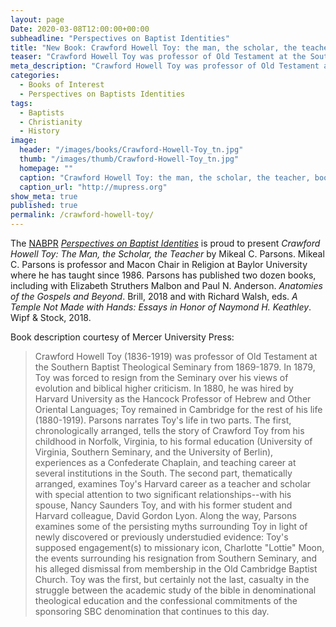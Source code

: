 ```yaml
---
layout: page
Date: 2020-03-08T12:00:00+00:00
subheadline: "Perspectives on Baptist Identities"
title: "New Book: Crawford Howell Toy: the man, the scholar, the teacher"
teaser: "Crawford Howell Toy was professor of Old Testament at the Southern Baptist Theological Seminary from 1869-1879. In 1879, he was forced to resign from the Seminary over his views of evolution. In 1880, he was hired by Harvard University as the Hancock Professor of Hebrew and Other Oriental Languages. Parsons narrates Toy's life in two parts."
meta_description: "Crawford Howell Toy was professor of Old Testament at the Southern Baptist Theological Seminary from 1869-1879. In 1879, he was forced to resign from the Seminary over his views of evolution. In 1880, he was hired by Harvard University as the Hancock Professor of Hebrew and Other Oriental Languages. Parsons narrates Toy's life in two parts.."
categories:
  - Books of Interest
  - Perspectives on Baptists Identities
tags:
  - Baptists
  - Christianity
  - History
image:
  header: "/images/books/Crawford-Howell-Toy_tn.jpg"
  thumb: "/images/thumb/Crawford-Howell-Toy_tn.jpg"
  homepage: ""
  caption: "Crawford Howell Toy: the man, the scholar, the teacher, book cover"
  caption_url: "http://mupress.org"
show_meta: true
published: true
permalink: /crawford-howell-toy/
---
```

The [NABPR](/) [*Perspectives on Baptist Identities*](/publications/) is proud to present *Crawford Howell Toy: The Man, the Scholar, the Teacher* by Mikeal C. Parsons. Mikeal C. Parsons is professor and Macon Chair in Religion at Baylor University where he has taught since 1986. Parsons has published two dozen books, including with Elizabeth Struthers Malbon and Paul N. Anderson. _Anatomies of the Gospels and Beyond_. Brill, 2018 and with Richard Walsh, eds. _A Temple Not Made with Hands: Essays in Honor of Naymond H. Keathley_. Wipf & Stock, 2018.

Book description courtesy of Mercer University Press:
>Crawford Howell Toy (1836-1919) was professor of Old Testament at the Southern Baptist Theological Seminary from 1869-1879. In 1879, Toy was forced to resign from the Seminary over his views of evolution and biblical higher criticism. In 1880, he was hired by Harvard University as the Hancock Professor of Hebrew and Other Oriental Languages; Toy remained in Cambridge for the rest of his life (1880-1919). Parsons narrates Toy's life in two parts. The first, chronologically arranged, tells the story of Crawford Toy from his childhood in Norfolk, Virginia, to his formal education (University of Virginia, Southern Seminary, and the University of Berlin), experiences as a Confederate Chaplain, and teaching career at several institutions in the South. The second part, thematically arranged, examines Toy's Harvard career as a teacher and scholar with special attention to two significant relationships--with his spouse, Nancy Saunders Toy, and with his former student and Harvard colleague, David Gordon Lyon. Along the way, Parsons examines some of the persisting myths surrounding Toy in light of newly discovered or previously understudied evidence: Toy's supposed engagement(s) to missionary icon, Charlotte "Lottie" Moon, the events surrounding his resignation from Southern Seminary, and his alleged dismissal from membership in the Old Cambridge Baptist Church. Toy was the first, but certainly not the last, casualty in the struggle between the academic study of the bible in denominational theological education and the confessional commitments of the sponsoring SBC denomination that continues to this day.
